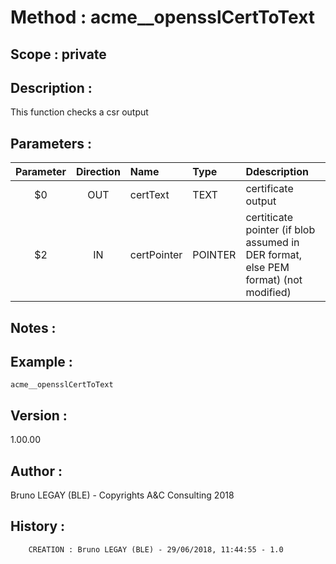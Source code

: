 ﻿# **Method :** acme__opensslCertToText## **Scope :** private## **Description :** This function checks a csr output## **Parameters :** | Parameter | Direction | Name | Type | Ddescription | |:----:|:----:|:----|:----|:----| | $0 | OUT | certText | TEXT | certificate output | | $2 | IN | certPointer | POINTER | certiticate pointer (if blob assumed in DER format, else PEM format) (not modified) | ## **Notes :** ## **Example :** ```acme__opensslCertToText```## **Version :** 1.00.00## **Author :** Bruno LEGAY (BLE) - Copyrights A&C Consulting 2018## **History :**          CREATION : Bruno LEGAY (BLE) - 29/06/2018, 11:44:55 - 1.0